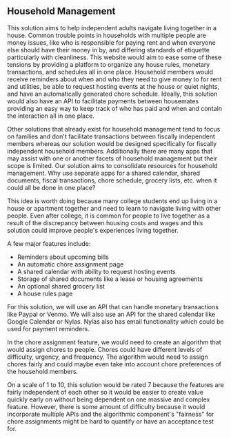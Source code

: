 ## Household Management
This solution aims to help independent adults navigate living together in a house. Common trouble points in households with multiple people are money issues, like who is responsible for paying rent and when everyone else should have their money in by, and differing standards of etiquette particularly with cleanliness. This website would aim to ease some of these tensions by providing a platform to organize any house rules, monetary transactions, and schedules all in one place. Household members would receive reminders about when and who they need to give money to for rent and utilities, be able to request hosting events at the house or quiet nights, and have an automatically generated chore schedule. Ideally, this solution would also have an API to facilitate payments between housemates providing an easy way to keep track of who has paid and when and contain the interaction all in one place. 

Other solutions that already exist for household management tend to focus on families and don't facilitate transactions between fiscally independent members whereas our solution would be designed specifically for fiscally independent household members. Additionally there are many apps that may assist with one or another facets of household management but their scope is limited. Our solution aims to consolidate resources for household management. Why use separate apps for a shared calendar, shared documents, fiscal transactions, chore schedule, grocery lists, etc. when it could all be done in one place?

This idea is worth doing because many college students end up living in a house or apartment together and need to learn to navigate living with other people. Even after college, it is common for people to live together as a result of the discrepancy between housing costs and wages and this solution could improve people's experiences living together.

A few major features include:
-	Reminders about upcoming bills
-	An automatic chore assignment page
-	A shared calendar with ability to request hosting events
-	Storage of shared documents like a lease or housing agreements
-	An optional shared grocery list
-	A house rules page

For this solution, we will use an API that can handle monetary transactions like Paypal or Venmo. We will also use an API for the shared calendar like Google Calendar or Nylas. Nylas also has email functionality which could be used for payment reminders.

In the chore assignment feature, we would need to create an algorithm that would assign chores to people. Chores could have different levels of difficulty, urgency, and frequency. The algorithm would need to assign chores fairly and could maybe even take into account chore preferences of the household members.

On a scale of 1 to 10, this solution would be rated 7 because the features are fairly independent of each other so it would be easier to create value quickly early on without being dependent on one massive and complex feature. However, there is some amount of difficulty because it would incorporate multiple APIs and the algorithmic component's "fairness" for chore assignments might be hard to quantify or have an acceptance test for.
